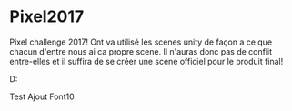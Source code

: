 # Pixel2017
Pixel challenge 2017!
Ont va utilisé les scenes unity de façon a ce que chacun d'entre nous ai ca propre scene. Il n'auras donc pas de conflit entre-elles et il suffira de se créer une scene officiel pour le produit final!

D:


Test Ajout Font10
